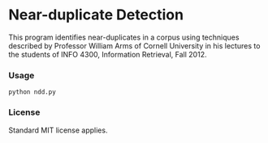 # Near-duplicate Detection

This program identifies near-duplicates in a corpus using techniques described
by Professor William Arms of Cornell University in his lectures to the students
of INFO 4300, Information Retrieval, Fall 2012.

### Usage

    python ndd.py

### License

Standard MIT license applies.
